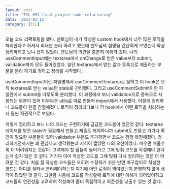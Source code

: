 ```yaml
---
layout: post
title: "TIL #91 final-project code refactoring"
data: '2021-03-15'
category: [TIL]
---
```


오늘 코드 리팩토링을 했다. 멘토님이 내가 작성한 custom hook에서 너무 많은 로직을 처리한다고 하셔서 최대한 분리 하려고 했는데 멘토님의 설명을 간단하게 보였는데 막상 정리하려고 보니 쉽지 않았다. 멘토님의 의견을 충분히 이해가 갔다. 나의 useCommentInput에는 textarea에서 onChange로 받은 value부터 submit, validation까지 모두 들어있었다. 일단 textarea에서 받는 값과 등록으로 제출하는 부분을 분리 하기로 정하고 정리를 시작했다. 

useCommentInput이란 파일명에서 useCommentTextarea로 정하고 이 hook은 오직 textarea로 받는 value만 state로 관리했다. 그리고 useCommentSubmit이란 파일안에서 submit을 다루도록 분리했다. 이 과정에서 보니 validation으로 중복으로 사용되는 부분이 있어 이부부은 utils로 따로 만들어 import해서 사용했다. 이렇게 정리하니 코드들이 한결 간결해졌다. 로직이 정리되다보니 각 hook에서 어떤 로직을 처리하는지 훨씬 직관적으로 보였다.

이렇게 정리하고 보니 나의 코드는 구현하기에 급급한 코드들이 었던것 같다. textarea데이터를 받은 state가 필요해서 만들고 제출도 해야하니까 submit도 만들고 거기다 확인이 필요한 부분들이 있어 validation 부분도 추가하면서 코드는 점점 복잠해졌다. 정리하기전까지는 꽤 괜찮다고 생각했는데 지식이 짧았던 나의 오산이었다. 배우면 배울수록 더 어려워지는 것같다. 고려해야 할 점들이 늘어가고 그에 맞춰 코드를 작성해야 한다는게 쉽지 않은 것 같다. 거기다 이미 작성한 코드를 그에 맞춰 다시 정리하는 것은 더 어려운 것 같다. 처음 잘 작성한 코드들은 오히려 수정하기 쉬운 반면 마구잡이로 작성한 코드는 어디를 잘라서 분리해야하는지 여기에 어떤 로직이 엮여있는지 분명하지 않아 생각이 많았던 것 같다. 그만큼 처음에 코드를 작성할때 로직에 대한 이해가 되어있어하고 코드들의 연관성을 고려하여 작성해야 좀더 독립적이고 의존성을 낮출수 있는 것 같다. 